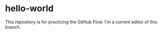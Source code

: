 # hello-world
This repository is for practicing the GitHub Flow.
I'm a current editor of this branch.
